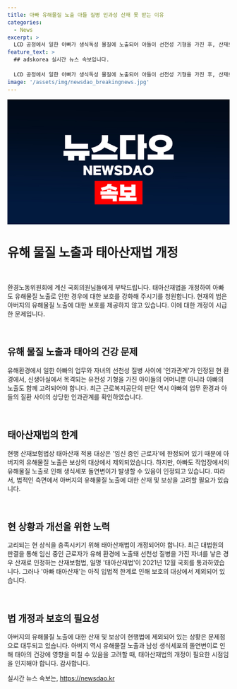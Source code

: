 ```yaml
---
title: 아빠 유해물질 노출 아들 질병 인과성 산재 못 받는 이유
categories:
  - News
excerpt: >
  LCD 공정에서 일한 아빠가 생식독성 물질에 노출되어 아들이 선천성 기형을 가진 후, 산재보험 적용이 필요하다는 주장이 나왔다. 현재의 산재보험법은 임신 중인 여성에만 적용되는 데 비해 남성에게는 적용되지 않아 법 개정이 필요하다는 지적이다. 근로복지공단은 아빠의 업무 환경과 아들의 질환 사이에 인과관계를 인정했지만 산재보험법상의 제한으로 인해 보상을 받지 못했다. 이에 관련 단체는 법 개정 촉구를 위해 국회의 지원을 요청하고 있다. 또한 민주노총 공공운수노조는 이에 대한 이슈 제기를 통해 법 개정을 촉구하고 있다. 사진과 관련이 없는 기사이지만, 현 남성 노동자의 산재 보상이 필요함을 강조하는 사례로 주목을 받고 있다.
feature_text: >
  ## adskorea 실시간 뉴스 속보입니다.

  LCD 공정에서 일한 아빠가 생식독성 물질에 노출되어 아들이 선천성 기형을 가진 후, 산재보험 적용이 필요하다는 주장이 나왔다. 현재의 산재보험법은 임신 중인 여성에만 적용되는 데 비해 남성에게는 적용되지 않아 법 개정이 필요하다는 지적이다. 근로복지공단은 아빠의 업무 환경과 아들의 질환 사이에 인과관계를 인정했지만 산재보험법상의 제한으로 인해 보상을 받지 못했다. 이에 관련 단체는 법 개정 촉구를 위해 국회의 지원을 요청하고 있다. 또한 민주노총 공공운수노조는 이에 대한 이슈 제기를 통해 법 개정을 촉구하고 있다. 사진과 관련이 없는 기사이지만, 현 남성 노동자의 산재 보상이 필요함을 강조하는 사례로 주목을 받고 있다.
image: '/assets/img/newsdao_breakingnews.jpg'
---
```


<p><img src="/assets/img/newsdao_breakingnews.jpg" alt="adskorea 속보" /></p>

<h1>유해 물질 노출과 태아산재법 개정</h1>

<p data-ke-size="size16">&nbsp;</p>

<p>환경노동위원회에 계신 국회의원님들에게 부탁드립니다. 태아산재법을 개정하여 아빠도 유해물질 노출로 인한 경우에 대한 보호를 강화해 주시기를 청원합니다. 현재의 법은 아버지의 유해물질 노출에 대한 보호를 제공하지 않고 있습니다. 이에 대한 개정이 시급한 문제입니다.</p>

<p data-ke-size="size16">&nbsp;</p>

<h2 data-ke-size="size26">유해 물질 노출과 태아의 건강 문제</h2>

<p>유해환경에서 일한 아빠의 업무와 자녀의 선천성 질병 사이에 '인과관계'가 인정된 현 환경에서, 신생아실에서 목격되는 유전성 기형을 가진 아이들의 어머니뿐 아니라 아빠의 노출도 함께 고려되어야 합니다. 최근 근로복지공단의 판단 역시 아빠의 업무 환경과 아들의 질환 사이의 상당한 인과관계를 확인하였습니다.</p>

<p data-ke-size="size16">&nbsp;</p>

<h2 data-ke-size="size26">태아산재법의 한계</h2>

<p>현행 산재보험법상 태아산재 적용 대상은 '임신 중인 근로자'에 한정되어 있기 때문에 아버지의 유해물질 노출은 보상의 대상에서 제외되었습니다. 하지만, 아빠도 작업장에서의 유해물질 노출로 인해 생식세포 돌연변이가 발생할 수 있음이 인정되고 있습니다. 따라서, 법적인 측면에서 아버지의 유해물질 노출에 대한 산재 및 보상을 고려할 필요가 있습니다.</p>

<p data-ke-size="size16">&nbsp;</p>

<h2 data-ke-size="size26">현 상황과 개선을 위한 노력</h2>

<p>고리되는 현 상식을 충족시키기 위해 태아산재법이 개정되어야 합니다. 최근 대법원의 판결을 통해 임신 중인 근로자가 유해 환경에 노출돼 선천성 질병을 가진 자녀를 낳은 경우 산재로 인정하는 산재보험법, 일명 '태아산재법'이 2021년 12월 국회를 통과하였습니다. 그러나 '아빠 태아산재'는 아직 입법적 한계로 인해 보호의 대상에서 제외되어 있습니다.</p>

<p data-ke-size="size16">&nbsp;</p>

<h2 data-ke-size="size26">법 개정과 보호의 필요성</h2>

<p>아버지의 유해물질 노출에 대한 산재 및 보상이 현행법에 제외되어 있는 상황은 문제점으로 대두되고 있습니다. 아버지 역시 유해물질 노출과 남성 생식세포의 돌연변이로 인해 태아의 건강에 영향을 미칠 수 있음을 고려할 때, 태아산재법의 개정이 필요한 시점임을 인지해야 합니다. 감사합니다.</p>
실시간 뉴스 속보는, <a href="https://newsdao.kr" rel="dofollow">https://newsdao.kr</a>


